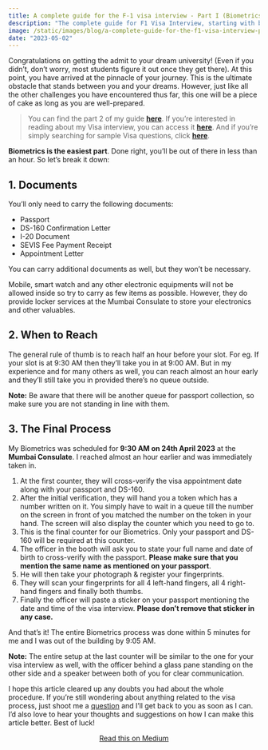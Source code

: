 ```yaml
---
title: A complete guide for the F-1 visa interview - Part I (Biometrics)
description: "The complete guide for F1 Visa Interview, starting with biometrics. Learn about the required documents, when to arrive, and what to expect."
image: /static/images/blog/a-complete-guide-for-the-f1-visa-interview-part-i.jpg
date: "2023-05-02"
---
```


Congratulations on getting the admit to your dream university! (Even if you didn’t, don’t worry, most students figure it out once they get there). At this point, you have arrived at the pinnacle of your journey. This is the ultimate obstacle that stands between you and your dreams. However, just like all the other challenges you have encountered thus far, this one will be a piece of cake as long as you are well-prepared.

> You can find the part 2 of my guide [**here**](https://www.parthdesai.site/a-complete-guide-for-the-f1-visa-interview-part-ii). If you’re interested in reading about my Visa interview, you can access it [**here**](https://www.parthdesai.site/my-f1-visa-interview-experience). And if you’re simply searching for sample Visa questions, click [**here**](https://www.parthdesai.site/sample-f1-visa-interview-questions).

**Biometrics is the easiest part**. Done right, you’ll be out of there in less than an hour. So let’s break it down:

## 1. Documents

You’ll only need to carry the following documents:

-   Passport
-   DS-160 Confirmation Letter
-   I-20 Document
-   SEVIS Fee Payment Receipt
-   Appointment Letter

You can carry additional documents as well, but they won’t be necessary.

Mobile, smart watch and any other electronic equipments will not be allowed inside so try to carry as few items as possible. However, they do provide locker services at the Mumbai Consulate to store your electronics and other valuables.

## 2. When to Reach

The general rule of thumb is to reach half an hour before your slot. For eg. If your slot is at 9:30 AM then they’ll take you in at 9:00 AM. But in my experience and for many others as well, you can reach almost an hour early and they’ll still take you in provided there’s no queue outside.

**Note:** Be aware that there will be another queue for passport collection, so make sure you are not standing in line with them.

## 3. The Final Process

My Biometrics was scheduled for **9:30 AM on 24th April 2023** at the **Mumbai Consulate**. I reached almost an hour earlier and was immediately taken in.

1.  At the first counter, they will cross-verify the visa appointment date along with your passport and DS-160.
2.  After the initial verification, they will hand you a token which has a number written on it. You simply have to wait in a queue till the number on the screen in front of you matched the number on the token in your hand. The screen will also display the counter which you need to go to.
3.  This is the final counter for our Biometrics. Only your passport and DS-160 will be required at this counter.
4.  The officer in the booth will ask you to state your full name and date of birth to cross-verify with the passport. **Please make sure that you mention the same name as mentioned on your passport**.
5.  He will then take your photograph & register your fingerprints.
6.  They will scan your fingerprints for all 4 left-hand fingers, all 4 right-hand fingers and finally both thumbs.
7.  Finally the officer will paste a sticker on your passport mentioning the date and time of the visa interview. **Please don’t remove that sticker in any case.**

And that’s it! The entire Biometrics process was done within 5 minutes for me and I was out of the building by 9:05 AM.

**Note:** The entire setup at the last counter will be similar to the one for your visa interview as well, with the officer behind a glass pane standing on the other side and a speaker between both of you for clear communication.

I hope this article cleared up any doubts you had about the whole procedure. If you’re still wondering about anything related to the visa process, just shoot me a [question]((https://x.com/_ParthDesai_)) and I’ll get back to you as soon as I can. I’d also love to hear your thoughts and suggestions on how I can make this article better. Best of luck!

<p style="text-align: center;">
  <a href="https://medium.com/@desaiparth2000/a-complete-guide-for-the-f1-visa-interview-part-i-biometrics-cb46c448e6ac">Read this on Medium</a>
</p>